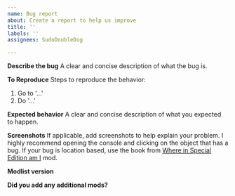 ```yaml
---
name: Bug report
about: Create a report to help us improve
title: ''
labels: ''
assignees: SudoDoubleDog

---
```


**Describe the bug**
A clear and concise description of what the bug is.

**To Reproduce**
Steps to reproduce the behavior:

1. Go to '...'
2. Do '...'

**Expected behavior**
A clear and concise description of what you expected to happen.

**Screenshots**
If applicable, add screenshots to help explain your problem. I highly recommend opening the console and clicking on the object that has a bug. If your bug is location based, use the book from [Where in Special Edition am I](https://www.nexusmods.com/skyrimspecialedition/mods/30907) mod.

**Modlist version**

**Did you add any additional mods?**
